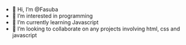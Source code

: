 - 👋 Hi, I’m @Fasuba
- 👀 I’m interested in programming
- 🌱 I’m currently learning Javascript
- 💞️ I’m looking to collaborate on any projects involving html, css and javascript

<!---
Fasuba/Fasuba is a ✨ special ✨ repository because its `README.md` (this file) appears on your GitHub profile.
You can click the Preview link to take a look at your changes.
--->
